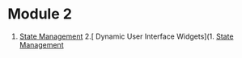 # Module 2

1. [State Management](https://github.com/saiankit/Flutter-Summer-Group-2021/blob/master/Module%203/1.StateManagement.md)
2.[ Dynamic User Interface Widgets](1. [State Management](https://github.com/saiankit/Flutter-Summer-Group-2021/blob/master/Module%203/2.DynamicUserInterface.md)